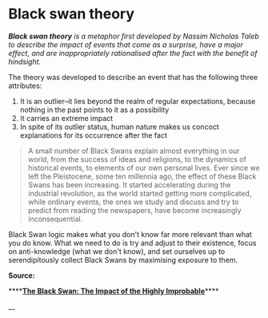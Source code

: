 # Black swan theory

_**Black swan theory** is a metaphor_  _first developed by Nassim Nicholas Taleb to describe the impact of events that come as a surprise, have a major effect, and are inappropriately rationalised after the fact with the benefit of hindsight._ 

The theory was developed to describe an event that has the following three attributes: 

1. It is an outlier–it lies beyond the realm of regular expectations, because nothing in the past points to it as a possibility
2. It carries an extreme impact
3. In spite of its outlier status, human nature makes us concoct explanations for its occurrence after the fact 

> A small number of Black Swans explain almost everything in our world, from the success of ideas and religions, to the dynamics of historical events, to elements of our own personal lives. Ever since we left the Pleistocene, some ten millennia ago, the effect of these Black Swans has been increasing. It started accelerating during the industrial revolution, as the world started getting more complicated, while ordinary events, the ones we study and discuss and try to predict from reading the newspapers, have become increasingly inconsequential.

Black Swan logic makes what you don't know far more relevant than what you do know. What we need to do is try and adjust to their existence, focus on anti-knowledge \(what we don't know\), and set ourselves up to serendipitously collect Black Swans by maximising exposure to them. 

**Source:** 

\*\*\*\*[**The Black Swan: The Impact of the Highly Improbable**](https://www.nytimes.com/2007/04/22/books/chapters/0422-1st-tale.html)\*\*\*\*

\_\_

